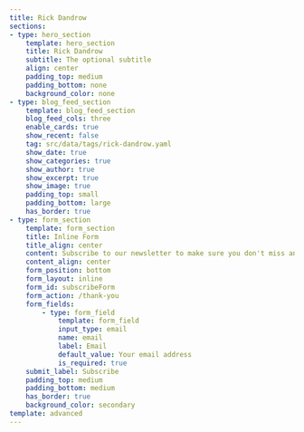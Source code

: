 ```yaml
---
title: Rick Dandrow
sections:
- type: hero_section
	template: hero_section
	title: Rick Dandrow
	subtitle: The optional subtitle
	align: center
	padding_top: medium
	padding_bottom: none
	background_color: none
- type: blog_feed_section
	template: blog_feed_section
	blog_feed_cols: three
	enable_cards: true
	show_recent: false
	tag: src/data/tags/rick-dandrow.yaml
	show_date: true
	show_categories: true
	show_author: true
	show_excerpt: true
	show_image: true
	padding_top: small
	padding_bottom: large
	has_border: true
- type: form_section
	template: form_section
	title: Inline Form
	title_align: center
	content: Subscribe to our newsletter to make sure you don't miss anything.
	content_align: center
	form_position: bottom
	form_layout: inline
	form_id: subscribeForm
	form_action: /thank-you
	form_fields:
		- type: form_field
			template: form_field
			input_type: email
			name: email
			label: Email
			default_value: Your email address
			is_required: true
	submit_label: Subscribe
	padding_top: medium
	padding_bottom: medium
	has_border: true
	background_color: secondary
template: advanced
---
```


